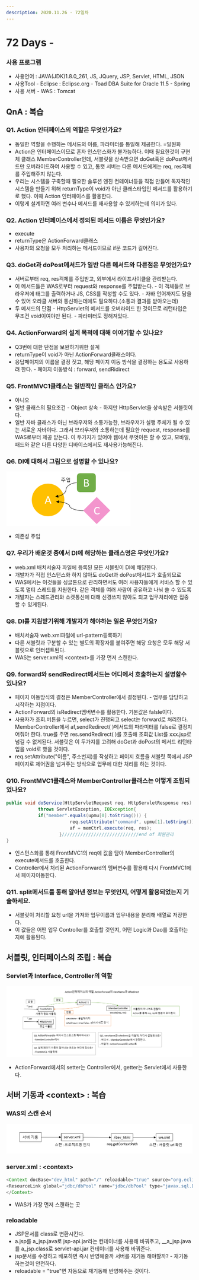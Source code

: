 ```yaml
---
description: 2020.11.26 - 72일차
---
```


# 72 Days -

### 사용 프로그램

* 사용언어 : JAVA\(JDK\)1.8.0\_261, JS, JQuery, JSP, Servlet, HTML, JSON
* 사용Tool  - Eclipse : Eclipse.org - Toad DBA Suite for Oracle 11.5 - Spring
* 사용 서버 - WAS : Tomcat

## QnA : 복습

### Q1. Action 인터페이스의 역할은 무엇인가요?

* 동일한 역할을 수행하는 메서드의 이름, 파라미터를 통일해 제공한다. =일원화
* Action은 인터페이스이므로 혼자 인스턴스화가 불가능하다. 이때 필요한것이 구현체 클래스 MemberController인데,  서블릿을 상속받으면 doGet혹은 doPost메서드만 오버라이드하여 사용할 수 있고,  톰캣 서버는 다른 메서드에게는 req, res객체를 주입해주지 않는다.
* 우리는 시스템을 구축할때 필요한 솔루션 엔진 컨테이너등을 직접 만들어 독자적인 시스템을 만들기 위해 returnType이 void가 아닌 클래스타입인 메서드를 활용하기로 했다.  이때 Action 인터페이스를 활용한다.
* 이렇게 설계하면 여러 변수나 메서드를 재사용할 수 있게하는데 의미가 있다.

### Q2. Action 인터페이스에서 정의된 메서드 이름은 무엇인가요?

* execute
* returnType은 ActionForward클래스
* 사용자의 요청을 모두 처리하는 메서드이므로 if문 코드가 길어진다.

### Q3. doGet과 doPost메서드가 일반 다른 메서드와 다른점은 무엇인가요?

* 서버로부터 req, res객체를 주입받고, 외부에서 라이프사이클을 관리받는다.
* 이 메서드들은 WAS로부터 request와 response를 주입받는다. - 이 객체들로 브라우저에 태그를 출력하거나 JS, CSS를 작성할 수도 있다. - 자바 언어까지도 담을 수 있어 오라클 서버와 통신하는데에도 필요하다.\(소통과 결과를 받아오는데\)
* 두 메서드의 단점 - HttpServlet의 메서드를 오버라이드 한 것이므로 리턴타입은 무조건 void이여야만 된다. - 파라미터도 정해져있다.

### Q4. ActionForward의 설계 목적에 대해 이야기할 수 있나요?

* Q3번에 대한 단점을 보완하기위한 설계
* returnType이 void가 아닌 ActionForward클래스이다.
* 응답페이지의 이름을 결정 짓고, 해당 페이지 이동 방식을 결정하는 용도로 사용하려 한다. - 페이지 이동방식 : forward, sendRidirect

### Q5. FrontMVC1클래스는 일반적인 클래스 인가요? 

* 아니오
* 일반 클래스의 필요조건 - Object 상속 - 하지만 HttpServlet을 상속받은 서블릿이다.
* 일반 자바 클래스가 아닌 브라우저와 소통가능한, 브라우저가 실행 주체가 될 수 있는 새로운 자바이다. 그래서 브라우저와 소통하는데 필요한 request, response를 WAS로부터 제공 받는다. 이 두가지가 있어야 웹에서 무엇이든 할 수 있고, 모바일, 패드와 같은 다른  다양한 디바이스에서도 재사용가능해진다.

### Q6. DI에 대해서 그림으로 설명할 수 있나요?

![Dependency Injection](../../.gitbook/assets/1%20%2877%29.png)

* 의존성 주입

### Q7. 우리가 배운것 중에서 DI에 해당하는 클래스명은 무엇인가요?

* web.xml 배치서술자 파일에 등록된 모든 서블릿이 DI에 해당한다.
* 개발자가 직접 인스턴스화 하지 않아도 doGet과 doPost메서드가 호출되므로
* WAS에서는 이것들을 싱글톤으로 관리하면서도 여러 사용자들에게 서비스 할 수 있도록 멀티 스레드를 지원한다. 같은 객체를 여러 사람이 공유하고 나눠 쓸 수 있도록
* 개발자는 스레드관리와 소켓통신에 대해 신경쓰지 않아도 되고 업무처리에만 집중할 수 있게된다.

### Q8. DI를 지원받기위해 개발자가 해야하는 일은 무엇인가요?

* 배치서술자 web.xml파일에 url-pattern등록하기
* 다른 서블릿과 구분할 수 있는 별도의 확장자를 붙여주면 해당 요청은 모두 해당 서블릿으로 인터셉트된다.
* WAS는 server.xml의 &lt;context&gt;를 가장 먼저 스캔한다.

### Q9. forward와 sendRedirect메서드는 어디에서 호출하는지 설명할수 있나요?

* 페이지 이동방식의 결정은 MemberController에서 결정된다. - 업무를 담당하고 시작하는 지점이다.
* ActionForward의 isRedirect멤버변수를 활용한다. 기본값은 falsle이다.
* 사용자가 조회.버튼을 누르면, select가 진행되고 select는 forward로 처리한다. MemberController에서 af,sendRedirect\( \)메서드의 파라미터를 false로 결정지어줘야 한다. true를 주면 res.sendRedirect\( \)를 호출해 조회값 List를 xxx.jsp로 넘길 수 없게된다. 서블릿은 이 두가지를 고려해 doGet과 doPost의 메서드 리턴타입을 void로 했을 것이다.
* req.setAttribute\("이름", 주소번지\)를 작성하고 페이지 흐름을 서블릿 쪽에서 JSP페이지로 제어권을 넘겨주는 방식으로 업무에 대한 처리를 하는 것이다.

### Q10. FrontMVC1클래스와 MemberController클래스는 어떻게 조립되었나요?

```java
public void doService(HttpServletRequest req, HttpServletResponse res) 
			throws ServletException, IOException{
			if("member".equals(upmu[0].toString())) {
						req.setAttribute("command", upmu[1].toString());//값 유지
						af = memCtrl.execute(req, res);
					}/////////////////////////////end of 회원관리	
}
```

* 인스턴스화를 통해 FrontMVC1의 req에 값을 담아 MemberController의 execute메서드를 호출한다.
* Controller에서 처리된 ActionForward의 멤버변수를 활용해 다시 FrontMVC1에서 페이지이동한다.

### Q11. split메서드를 통해 알아낸 정보는 무엇인지, 어떻게 활용되었는지 기술하세요.

* 서블릿이 처리할 요청 url을 가져와 업무이름과 업무내용을 분리해 배열로 저장한다.
* 이 값들은 어떤 업무 Controller를 호출할 것인지, 어떤 Logic과 Dao를 호출하는지에 활용된다.

## 서블릿, 인터페이스의 조립 : 복습

### Servlet과 Interface, Controller의 역할

![](../../.gitbook/assets/interface-.png)

* ActionForward에서의 setter는 Controller에서, getter는 Servlet에서 사용한다.

## 서버 기동과 &lt;context&gt; : 복습

### WAS의 스캔 순서

![](../../.gitbook/assets/.png%20%2832%29.png)

### server.xml : &lt;context&gt;

```java
<Context docBase="dev_html" path="/" reloadable="true" source="org.eclipse.jst.jee.server:dev_html">
<ResourceLink global="jdbc/dbPool" name="jdbc/dbPool" type="javax.sql.DataSource"/>
</Context>
```

* WAS가 가장 먼저 스캔하는 곳

### reloadable 

* JSP문서를 class로 변환시킨다.
* a.jsp를 a\_jsp.java로 jsp-api.jar라는 컨테이너를 사용해 바꿔주고, __a\_jsp.java를 a\_jsp.class로 servlet-api.jar 컨테이너를 사용해 바꿔준다.
* jsp문서를 수정하고 배포하면 즉시 반영해줄까 서버를 재기동 해야할까? - 재기동하는것이 안전하다.
* reloadable = "true"면 자동으로 재기동해 반영해주는 것이다.

